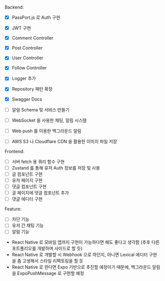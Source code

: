 Backend:
  - [x] PassPort.js 로 Auth 구현
  - [x] JWT 구현
  - [x] Comment Controller
  - [x] Post Controller
  - [x] User Controller
  - [x] Follow Controller
  - [x] Logger 추가
  - [x] Repository 패턴 확장
  - [x] Swagger Docs
  - [ ] 알림 Schema 및 서비스 만들기
  - [ ] WebSocket 을 사용한 채팅, 알림 시스템
  - [ ] Web push 를 이용한 백그라운드 알림
  - [ ] AWS S3 나 Cloudflare CDN 을 활용한 이미지 파일 저장


Frontend:
  - [ ] 서버 fetch 용 쿼리 함수 구현
  - [ ] Zustand 를 통해 유저 Auth 정보를 저장 및 사용
  - [ ] 글 컴포넌트 구현
  - [ ] 유저 페이지 구현
  - [ ] 댓글 컴포넌트 구현
  - [ ] 글 페이지에 댓글 컴포넌트 추가
  - [ ] 댓글 에디터 구현

Feature:
  - [ ] 차단 기능
  - [ ] 유저 간 채팅 기능
  - [ ] 알람 기능

+ React Native 로 모바일 앱까지 구현이 가능하다면 해도 좋다고 생각함 (추후 다른 포트폴리오를 개발하며 사이드로 할 듯)
+ React Native 로 개발할 시 Webhook 으로 하던지, 아니면 Lexical 에디터 구현을 좀 고생해서 스타일 리펙토링을 할 듯
+ React Native 로 한다면 Expo 기반으로 추진할 예정이기 때문에, 백그라운드 알림을 ExpoPushMessage 로 구현할 예정